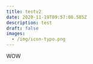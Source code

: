 ```yaml
---
title: testv2
date: 2020-11-19T09:57:08.585Z
description: test
draft: false
images:
  - /img/icon-typo.png
---
```

WOW